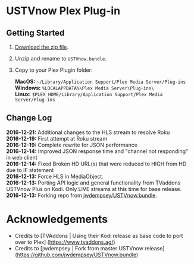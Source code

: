 USTVnow Plex Plug-in
==============
## Getting Started

1.  [Download the zip file](https://github.com/xxNoxiouSxx/USTVnow.bundle/archive/master.zip).
2.  Unzip and rename to `USTVnow.bundle`.
3.  Copy to your Plex Plugin folder:

    **MacOS:** `~/Library/Application Support/Plex Media Server/Plug-ins`<br>
    **Windows:** `%LOCALAPPDATA%\Plex Media Server\Plug-ins\`<br>
    **Linux:** `$PLEX_HOME/Library/Application Support/Plex Media Server/Plug-ins`

## Change Log

**2016-12-21:** Additional changes to the HLS stream to resolve Roku<br>
**2016-12-19:** First attempt at Roku stream<br>
**2016-12-19:** Complete rewrite for JSON performance<br>
**2016-12-14:** Improved JSON response time and "channel not responding" in web client<br>
**2016-12-14:** Fixed Broken HD URL(s) that were reduced to HIGH from HD due to IF statement<br>
**2016-12-13:** Force HLS in MediaObject.<br>
**2016-12-13:** Porting API logic and general functionality from TVaddons USTVnow Plus on Kodi. Only LIVE streams at this time for base release.<br>
**2016-12-13:** Forking repo from [jwdempsey/USTVnow.bundle](https://github.com/jwdempsey/USTVnow.bundle).

Acknowledgements
==============

- Credits to [TVAddons | Using their Kodi release as base code to port over to Plex] (https://www.tvaddons.ag/)
- Credits to [jwdempsey | Fork from master USTVnow release] (https://github.com/jwdempsey/USTVnow.bundle)
